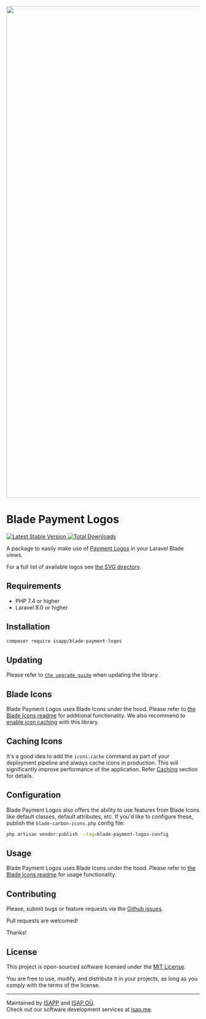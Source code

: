 <p align="center">
    <img src="https://static.isap.me/blade-payment-logos.png" width="1280" title="Social Card Blade Payment Logos">
</p>

# Blade Payment Logos

<a href="https://packagist.org/packages/isapp/blade-payment-logos">
    <img src="https://img.shields.io/packagist/v/isapp/blade-payment-logos" alt="Latest Stable Version">
</a>
<a href="https://packagist.org/packages/isapp/blade-payment-logos">
    <img src="https://img.shields.io/packagist/dt/isapp/blade-payment-logos" alt="Total Downloads">
</a>

A package to easily make use of [Payment Logos](https://github.com/datatrans/payment-logos) in your Laravel Blade views.

For a full list of available logos see [the SVG directory](resources/svg).

## Requirements

- PHP 7.4 or higher
- Laravel 8.0 or higher

## Installation

```bash
composer require isapp/blade-payment-logos
```

## Updating

Please refer to [`the upgrade guide`](https://github.com/driesvints/blade-icons?tab=readme-ov-file#upgrading) when updating the library.

## Blade Icons

Blade Payment Logos uses Blade Icons under the hood. Please refer to [the Blade Icons readme](https://github.com/blade-ui-kit/blade-icons) for additional functionality. We also recommend to [enable icon caching](https://github.com/blade-ui-kit/blade-icons#caching) with this library.

## Caching Icons

It's a good idea to add the `icons:cache` command as part of your deployment pipeline and always cache icons in production. This will significantly improve performance of the application. Refer [Caching](https://github.com/driesvints/blade-icons?tab=readme-ov-file#caching) section for details.

## Configuration

Blade Payment Logos also offers the ability to use features from Blade Icons like default classes, default attributes, etc. If you'd like to configure these, publish the `blade-carbon-icons.php` config file:

```bash
php artisan vendor:publish --tag=blade-payment-logos-config
```

## Usage

Blade Payment Logos uses Blade Icons under the hood. Please refer to [the Blade Icons readme](https://github.com/driesvints/blade-icons?tab=readme-ov-file#usage) for usage functionality.

## Contributing

Please, submit bugs or feature requests via the [Github issues](https://github.com/isap-ou/blade-payment-logos/issues).

Pull requests are welcomed!

Thanks!

## License

This project is open-sourced software licensed under the [MIT License](https://opensource.org/licenses/MIT).

You are free to use, modify, and distribute it in your projects, as long as you comply with the terms of the license.

---

Maintained by [ISAPP](https://isapp.be) and [ISAP OÜ](https://isap.me).  
Check out our software development services at [isap.me](https://isap.me).
